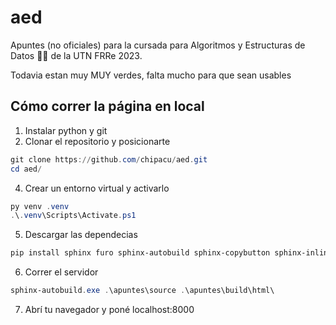 # aed
Apuntes (no oficiales) para la cursada para Algoritmos y Estructuras de Datos 👨‍💻 de la UTN FRRe 2023. 

Todavia estan muy MUY verdes, falta mucho para que sean usables

## Cómo correr la página en local

1. Instalar python y git
2. Clonar el repositorio y posicionarte

``` powershell
git clone https://github.com/chipacu/aed.git
cd aed/
```

4. Crear un entorno virtual y activarlo

``` powershell
py venv .venv
.\.venv\Scripts\Activate.ps1
```

5. Descargar las dependecias

``` powershell
pip install sphinx furo sphinx-autobuild sphinx-copybutton sphinx-inline-tabs
```

6. Correr el servidor

``` powershell
sphinx-autobuild.exe .\apuntes\source .\apuntes\build\html\
```

7. Abrí tu navegador y poné localhost:8000
